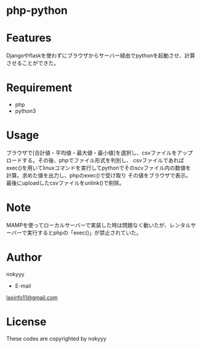 # php-python
 
# Features
 
Djangoやflaskを使わずにブラウザからサーバー経由でpythonを起動させ、計算させることができた。
 
# Requirement
 
* php
* python3

# Usage
 
ブラウザで[合計値・平均値・最大値・最小値]を選択し、csvファイルをアップロードする。その後、phpでファイル形式を判別し、
csvファイルであればexec()を用いてlinuxコマンドを実行してpythonでそのscvファイル内の数値を計算。求めた値を出力し、phpのexec()で受け取り
その値をブラウザで表示。最後にuploadしたcsvファイルをunlink()で削除。
 
# Note
 
MAMPを使ってローカルサーバーで実装した時は問題なく動いたが、レンタルサーバーで実行するとphpの「exec()」が禁止されていた。
 
# Author
 
nokyyy

* E-mail

laxinfo11@gmail.com
 
# License

These codes are copyrighted by nokyyy
 
